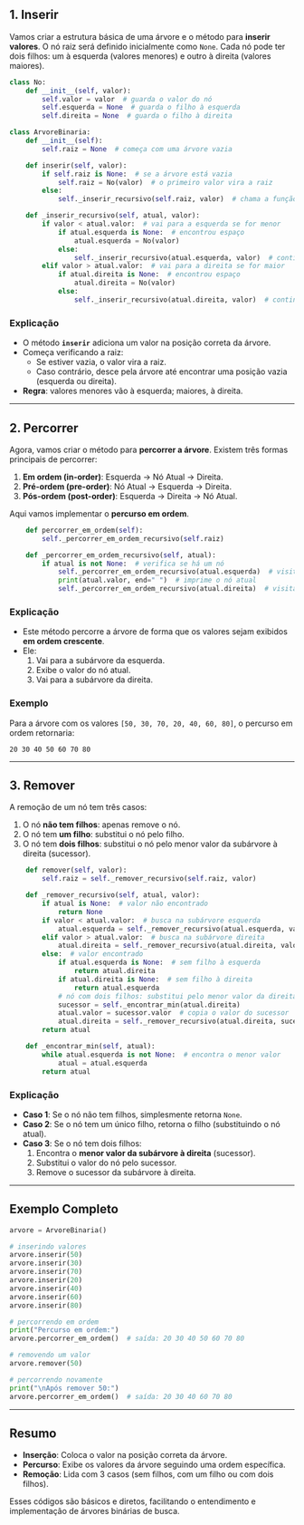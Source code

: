 ## **1. Inserir**
Vamos criar a estrutura básica de uma árvore e o método para **inserir valores**. O nó raiz será definido inicialmente como `None`. Cada nó pode ter dois filhos: um à esquerda (valores menores) e outro à direita (valores maiores).

```python
class No:
    def __init__(self, valor):
        self.valor = valor  # guarda o valor do nó
        self.esquerda = None  # guarda o filho à esquerda
        self.direita = None  # guarda o filho à direita

class ArvoreBinaria:
    def __init__(self):
        self.raiz = None  # começa com uma árvore vazia

    def inserir(self, valor):
        if self.raiz is None:  # se a árvore está vazia
            self.raiz = No(valor)  # o primeiro valor vira a raiz
        else:
            self._inserir_recursivo(self.raiz, valor)  # chama a função auxiliar

    def _inserir_recursivo(self, atual, valor):
        if valor < atual.valor:  # vai para a esquerda se for menor
            if atual.esquerda is None:  # encontrou espaço
                atual.esquerda = No(valor)
            else:
                self._inserir_recursivo(atual.esquerda, valor)  # continua descendo
        elif valor > atual.valor:  # vai para a direita se for maior
            if atual.direita is None:  # encontrou espaço
                atual.direita = No(valor)
            else:
                self._inserir_recursivo(atual.direita, valor)  # continua descendo
```

### **Explicação**
- O método **`inserir`** adiciona um valor na posição correta da árvore.
- Começa verificando a raiz:
  - Se estiver vazia, o valor vira a raiz.
  - Caso contrário, desce pela árvore até encontrar uma posição vazia (esquerda ou direita).
- **Regra**: valores menores vão à esquerda; maiores, à direita.

---

## **2. Percorrer**
Agora, vamos criar o método para **percorrer a árvore**. Existem três formas principais de percorrer:
1. **Em ordem (in-order)**: Esquerda -> Nó Atual -> Direita.
2. **Pré-ordem (pre-order)**: Nó Atual -> Esquerda -> Direita.
3. **Pós-ordem (post-order)**: Esquerda -> Direita -> Nó Atual.

Aqui vamos implementar o **percurso em ordem**.

```python
    def percorrer_em_ordem(self):
        self._percorrer_em_ordem_recursivo(self.raiz)

    def _percorrer_em_ordem_recursivo(self, atual):
        if atual is not None:  # verifica se há um nó
            self._percorrer_em_ordem_recursivo(atual.esquerda)  # visita a esquerda
            print(atual.valor, end=" ")  # imprime o nó atual
            self._percorrer_em_ordem_recursivo(atual.direita)  # visita a direita
```

### **Explicação**
- Este método percorre a árvore de forma que os valores sejam exibidos **em ordem crescente**.
- Ele:
  1. Vai para a subárvore da esquerda.
  2. Exibe o valor do nó atual.
  3. Vai para a subárvore da direita.

### **Exemplo**
Para a árvore com os valores `[50, 30, 70, 20, 40, 60, 80]`, o percurso em ordem retornaria:
```
20 30 40 50 60 70 80
```

---

## **3. Remover**
A remoção de um nó tem três casos:
1. O nó **não tem filhos**: apenas remove o nó.
2. O nó tem **um filho**: substitui o nó pelo filho.
3. O nó tem **dois filhos**: substitui o nó pelo menor valor da subárvore à direita (sucessor).

```python
    def remover(self, valor):
        self.raiz = self._remover_recursivo(self.raiz, valor)

    def _remover_recursivo(self, atual, valor):
        if atual is None:  # valor não encontrado
            return None
        if valor < atual.valor:  # busca na subárvore esquerda
            atual.esquerda = self._remover_recursivo(atual.esquerda, valor)
        elif valor > atual.valor:  # busca na subárvore direita
            atual.direita = self._remover_recursivo(atual.direita, valor)
        else:  # valor encontrado
            if atual.esquerda is None:  # sem filho à esquerda
                return atual.direita
            if atual.direita is None:  # sem filho à direita
                return atual.esquerda
            # nó com dois filhos: substitui pelo menor valor da direita
            sucessor = self._encontrar_min(atual.direita)
            atual.valor = sucessor.valor  # copia o valor do sucessor
            atual.direita = self._remover_recursivo(atual.direita, sucessor.valor)
        return atual

    def _encontrar_min(self, atual):
        while atual.esquerda is not None:  # encontra o menor valor
            atual = atual.esquerda
        return atual
```

### **Explicação**
- **Caso 1**: Se o nó não tem filhos, simplesmente retorna `None`.
- **Caso 2**: Se o nó tem um único filho, retorna o filho (substituindo o nó atual).
- **Caso 3**: Se o nó tem dois filhos:
  1. Encontra o **menor valor da subárvore à direita** (sucessor).
  2. Substitui o valor do nó pelo sucessor.
  3. Remove o sucessor da subárvore à direita.

---

## **Exemplo Completo**

```python
arvore = ArvoreBinaria()

# inserindo valores
arvore.inserir(50)
arvore.inserir(30)
arvore.inserir(70)
arvore.inserir(20)
arvore.inserir(40)
arvore.inserir(60)
arvore.inserir(80)

# percorrendo em ordem
print("Percurso em ordem:")
arvore.percorrer_em_ordem()  # saída: 20 30 40 50 60 70 80

# removendo um valor
arvore.remover(50)

# percorrendo novamente
print("\nApós remover 50:")
arvore.percorrer_em_ordem()  # saída: 20 30 40 60 70 80
```

---

## **Resumo**

- **Inserção**: Coloca o valor na posição correta da árvore.
- **Percurso**: Exibe os valores da árvore seguindo uma ordem específica.
- **Remoção**: Lida com 3 casos (sem filhos, com um filho ou com dois filhos).

Esses códigos são básicos e diretos, facilitando o entendimento e implementação de árvores binárias de busca.